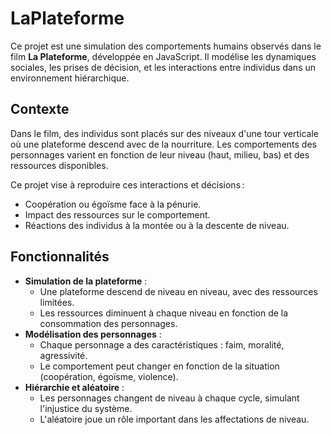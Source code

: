 # LaPlateforme

Ce projet est une simulation des comportements humains observés dans le film **La Plateforme**, développée en JavaScript. Il modélise les dynamiques sociales, les prises de décision, et les interactions entre individus dans un environnement hiérarchique.

## Contexte
Dans le film, des individus sont placés sur des niveaux d'une tour verticale où une plateforme descend avec de la nourriture. Les comportements des personnages varient en fonction de leur niveau (haut, milieu, bas) et des ressources disponibles.

Ce projet vise à reproduire ces interactions et décisions :
- Coopération ou égoïsme face à la pénurie.
- Impact des ressources sur le comportement.
- Réactions des individus à la montée ou à la descente de niveau.

## Fonctionnalités
- **Simulation de la plateforme** :
  - Une plateforme descend de niveau en niveau, avec des ressources limitées.
  - Les ressources diminuent à chaque niveau en fonction de la consommation des personnages.
- **Modélisation des personnages** :
  - Chaque personnage a des caractéristiques : faim, moralité, agressivité.
  - Le comportement peut changer en fonction de la situation (coopération, égoïsme, violence).
- **Hiérarchie et aléatoire** :
  - Les personnages changent de niveau à chaque cycle, simulant l'injustice du système.
  - L'aléatoire joue un rôle important dans les affectations de niveau.
